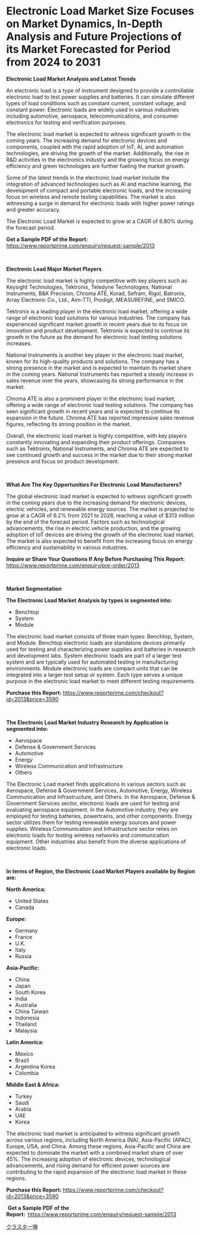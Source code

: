 <p><h1>Electronic Load Market Size Focuses on Market Dynamics, In-Depth Analysis and Future Projections of its Market Forecasted for Period from 2024 to 2031</h1></p><p><strong>Electronic Load Market Analysis and Latest Trends</strong></p>
<p><p>An electronic load is a type of instrument designed to provide a controllable electronic load to test power supplies and batteries. It can simulate different types of load conditions such as constant current, constant voltage, and constant power. Electronic loads are widely used in various industries including automotive, aerospace, telecommunications, and consumer electronics for testing and verification purposes.</p><p>The electronic load market is expected to witness significant growth in the coming years. The increasing demand for electronic devices and components, coupled with the rapid adoption of IoT, AI, and automation technologies, are driving the growth of the market. Additionally, the rise in R&D activities in the electronics industry and the growing focus on energy efficiency and green technologies are further fueling the market growth.</p><p>Some of the latest trends in the electronic load market include the integration of advanced technologies such as AI and machine learning, the development of compact and portable electronic loads, and the increasing focus on wireless and remote testing capabilities. The market is also witnessing a surge in demand for electronic loads with higher power ratings and greater accuracy.</p><p>The Electronic Load Market is expected to grow at a CAGR of 6.80% during the forecast period.</p></p>
<p><strong>Get a Sample PDF of the Report:&nbsp;</strong> <a href="https://www.reportprime.com/enquiry/request-sample/2013">https://www.reportprime.com/enquiry/request-sample/2013</a></p>
<p>&nbsp;</p>
<p><strong>Electronic Load Major Market Players</strong></p>
<p><p>The electronic load market is highly competitive with key players such as Keysight Technologies, Tektronix, Teledyne Technologies, National Instruments, B&K Precision, Chroma ATE, Korad, Sefram, Rigol, Batronix, Array Electronic Co., Ltd., Aim-TTI, Prodigit, MEASUREFINE, and SMICO.</p><p>Tektronix is a leading player in the electronic load market, offering a wide range of electronic load solutions for various industries. The company has experienced significant market growth in recent years due to its focus on innovation and product development. Tektronix is expected to continue its growth in the future as the demand for electronic load testing solutions increases.</p><p>National Instruments is another key player in the electronic load market, known for its high-quality products and solutions. The company has a strong presence in the market and is expected to maintain its market share in the coming years. National Instruments has reported a steady increase in sales revenue over the years, showcasing its strong performance in the market.</p><p>Chroma ATE is also a prominent player in the electronic load market, offering a wide range of electronic load testing solutions. The company has seen significant growth in recent years and is expected to continue its expansion in the future. Chroma ATE has reported impressive sales revenue figures, reflecting its strong position in the market.</p><p>Overall, the electronic load market is highly competitive, with key players constantly innovating and expanding their product offerings. Companies such as Tektronix, National Instruments, and Chroma ATE are expected to see continued growth and success in the market due to their strong market presence and focus on product development.</p></p>
<p>&nbsp;</p>
<p><strong>What Are The Key Opportunities For Electronic Load Manufacturers?</strong></p>
<p><p>The global electronic load market is expected to witness significant growth in the coming years due to the increasing demand for electronic devices, electric vehicles, and renewable energy sources. The market is projected to grow at a CAGR of 6.2% from 2021 to 2026, reaching a value of $313 million by the end of the forecast period. Factors such as technological advancements, the rise in electric vehicle production, and the growing adoption of IoT devices are driving the growth of the electronic load market. The market is also expected to benefit from the increasing focus on energy efficiency and sustainability in various industries.</p></p>
<p><strong>Inquire or Share Your Questions If Any Before Purchasing This Report:</strong> <a href="https://www.reportprime.com/enquiry/pre-order/2013">https://www.reportprime.com/enquiry/pre-order/2013</a></p>
<p>&nbsp;</p>
<p><strong>Market Segmentation</strong></p>
<p><strong>The Electronic Load Market Analysis by types is segmented into:</strong></p>
<p><ul><li>Benchtop</li><li>System</li><li>Module</li></ul></p>
<p><p>The electronic load market consists of three main types: Benchtop, System, and Module. Benchtop electronic loads are standalone devices primarily used for testing and characterizing power supplies and batteries in research and development labs. System electronic loads are part of a larger test system and are typically used for automated testing in manufacturing environments. Module electronic loads are compact units that can be integrated into a larger test setup or system. Each type serves a unique purpose in the electronic load market to meet different testing requirements.</p></p>
<p><strong>Purchase this Report:&nbsp;</strong><a href="https://www.reportprime.com/checkout?id=2013&price=3590">https://www.reportprime.com/checkout?id=2013&price=3590</a></p>
<p>&nbsp;</p>
<p><strong>The Electronic Load Market Industry Research by Application is segmented into:</strong></p>
<p><ul><li>Aerospace</li><li>Defense & Government Services</li><li>Automotive</li><li>Energy</li><li>Wireless Communication and Infrastructure</li><li>Others</li></ul></p>
<p><p>The Electronic Load market finds applications in various sectors such as Aerospace, Defense & Government Services, Automotive, Energy, Wireless Communication and Infrastructure, and Others. In the Aerospace, Defense & Government Services sector, electronic loads are used for testing and evaluating aerospace equipment. In the Automotive industry, they are employed for testing batteries, powertrains, and other components. Energy sector utilizes them for testing renewable energy sources and power supplies. Wireless Communication and Infrastructure sector relies on electronic loads for testing wireless networks and communication equipment. Other industries also benefit from the diverse applications of electronic loads.</p></p>
<p>&nbsp;</p>
<p><strong>In terms of Region, the Electronic Load Market Players available by Region are:</strong></p>
<p>
    <p> <strong> North America: </strong>
        <ul>
            <li>United States</li>
            <li>Canada</li>
        </ul>
        </p> 
    <p> <strong> Europe: </strong>
        <ul>
            <li>Germany</li>
            <li>France</li>
            <li>U.K.</li>
            <li>Italy</li>
            <li>Russia</li>
        </ul>
        </p> 
    <p> <strong> Asia-Pacific: </strong>
        <ul>
            <li>China</li>
            <li>Japan</li>
            <li>South Korea</li>
            <li>India</li>
            <li>Australia</li>
            <li>China Taiwan</li>
            <li>Indonesia</li>
            <li>Thailand</li>
            <li>Malaysia</li>
        </ul>
        </p> 
    <p> <strong> Latin America: </strong>
        <ul>
            <li>Mexico</li>
            <li>Brazil</li>
            <li>Argentina Korea</li>
            <li>Colombia</li>
        </ul>
        </p> 
    <p> <strong> Middle East & Africa: </strong>
        <ul>
            <li>Turkey</li>
            <li>Saudi</li>
            <li>Arabia</li>
            <li>UAE</li>
            <li>Korea</li>
        </ul>
    </p>
    </p>
<p><p>The electronic load market is anticipated to witness significant growth across various regions, including North America (NA), Asia-Pacific (APAC), Europe, USA, and China. Among these regions, Asia-Pacific and China are expected to dominate the market with a combined market share of over 45%. The increasing adoption of electronic devices, technological advancements, and rising demand for efficient power sources are contributing to the rapid expansion of the electronic load market in these regions.</p></p>
<p><strong>Purchase this Report: </strong><a href="https://www.reportprime.com/checkout?id=2013&price=3590">https://www.reportprime.com/checkout?id=2013&price=3590</a></p>
<p>&nbsp;<strong>Get a Sample PDF of the Report:&nbsp;&nbsp;</strong><a href="https://www.reportprime.com/enquiry/request-sample/2013">https://www.reportprime.com/enquiry/request-sample/2013</a></p>
<p><strong></strong></p>
<p><p><a href="https://github.com/lily-u-genius/Market-Research-Report-List-1/blob/main/720918410927.md">クラスター弾</a></p></p>